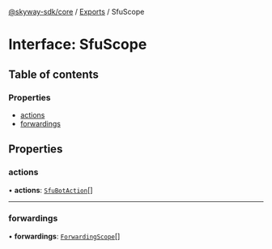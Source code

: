 [@skyway-sdk/core](../README.md) / [Exports](../modules.md) / SfuScope

# Interface: SfuScope

## Table of contents

### Properties

- [actions](SfuScope.md#actions)
- [forwardings](SfuScope.md#forwardings)

## Properties

### actions

• **actions**: [`SfuBotAction`](../modules.md#sfubotaction)[]

___

### forwardings

• **forwardings**: [`ForwardingScope`](ForwardingScope.md)[]
